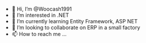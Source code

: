 - 👋 Hi, I’m @Woocash1991
- 👀 I’m interested in .NET
- 🌱 I’m currently learning Entity Framework, ASP NET
- 💞️ I’m looking to collaborate on ERP in a small factory
- 📫 How to reach me ...

<!---
Woocash1991/Woocash1991 is a ✨ special ✨ repository because its `README.md` (this file) appears on your GitHub profile.
You can click the Preview link to take a look at your changes.
--->
